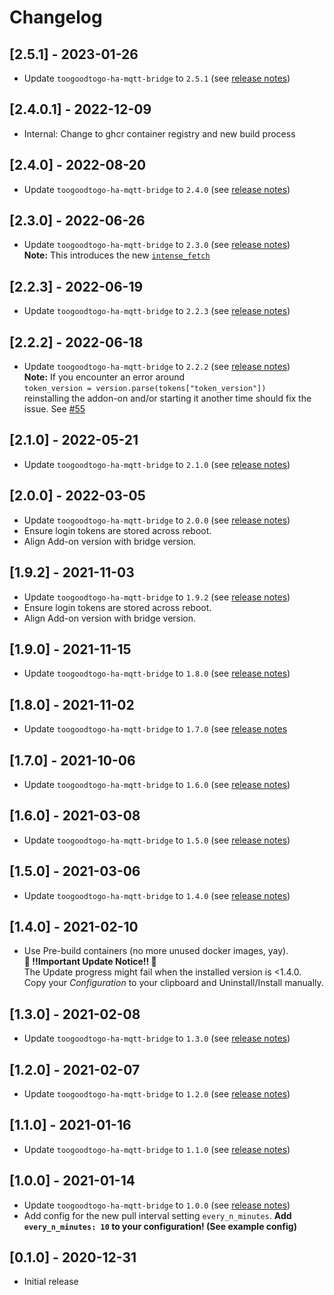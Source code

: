 # Changelog

## [2.5.1] - 2023-01-26

- Update `toogoodtogo-ha-mqtt-bridge` to `2.5.1` (see [release notes](https://github.com/MaxWinterstein/toogoodtogo-ha-mqtt-bridge/releases))

## [2.4.0.1] - 2022-12-09

- Internal: Change to ghcr container registry and new build process

## [2.4.0] - 2022-08-20

- Update `toogoodtogo-ha-mqtt-bridge` to `2.4.0` (see [release notes](https://github.com/MaxWinterstein/toogoodtogo-ha-mqtt-bridge/releases))

## [2.3.0] - 2022-06-26

- Update `toogoodtogo-ha-mqtt-bridge` to `2.3.0` (see [release notes](https://github.com/MaxWinterstein/toogoodtogo-ha-mqtt-bridge/releases))  
  **Note:** This introduces the new [`intense_fetch`](https://github.com/MaxWinterstein/toogoodtogo-ha-mqtt-bridge/blob/main/README.md#intense_fetch-optional)

## [2.2.3] - 2022-06-19

- Update `toogoodtogo-ha-mqtt-bridge` to `2.2.3` (see [release notes](https://github.com/MaxWinterstein/toogoodtogo-ha-mqtt-bridge/releases))

## [2.2.2] - 2022-06-18

- Update `toogoodtogo-ha-mqtt-bridge` to `2.2.2` (see [release notes](https://github.com/MaxWinterstein/toogoodtogo-ha-mqtt-bridge/releases))  
  **Note:** If you encounter an error around  
  `token_version = version.parse(tokens["token_version"])`  
  reinstalling the addon-on and/or starting it another time should fix the issue. See [#55](https://github.com/MaxWinterstein/toogoodtogo-ha-mqtt-bridge/issues/55#)

## [2.1.0] - 2022-05-21

- Update `toogoodtogo-ha-mqtt-bridge` to `2.1.0` (see [release notes](https://github.com/MaxWinterstein/toogoodtogo-ha-mqtt-bridge/releases))

## [2.0.0] - 2022-03-05

- Update `toogoodtogo-ha-mqtt-bridge` to `2.0.0` (see [release notes](https://github.com/MaxWinterstein/toogoodtogo-ha-mqtt-bridge/releases))
- Ensure login tokens are stored across reboot.
- Align Add-on version with bridge version.

## [1.9.2] - 2021-11-03

- Update `toogoodtogo-ha-mqtt-bridge` to `1.9.2` (see [release notes](https://github.com/MaxWinterstein/toogoodtogo-ha-mqtt-bridge/releases))
- Ensure login tokens are stored across reboot.
- Align Add-on version with bridge version.

## [1.9.0] - 2021-11-15

- Update `toogoodtogo-ha-mqtt-bridge` to `1.8.0` (see [release notes](https://github.com/MaxWinterstein/toogoodtogo-ha-mqtt-bridge/releases))

## [1.8.0] - 2021-11-02

- Update `toogoodtogo-ha-mqtt-bridge` to `1.7.0` (see [release notes](https://github.com/MaxWinterstein/toogoodtogo-ha-mqtt-bridge/releases)

## [1.7.0] - 2021-10-06

- Update `toogoodtogo-ha-mqtt-bridge` to `1.6.0` (see [release notes](https://github.com/MaxWinterstein/toogoodtogo-ha-mqtt-bridge/releases))

## [1.6.0] - 2021-03-08

- Update `toogoodtogo-ha-mqtt-bridge` to `1.5.0` (see [release notes](https://github.com/MaxWinterstein/toogoodtogo-ha-mqtt-bridge/releases))

## [1.5.0] - 2021-03-06

- Update `toogoodtogo-ha-mqtt-bridge` to `1.4.0` (see [release notes](https://github.com/MaxWinterstein/toogoodtogo-ha-mqtt-bridge/releases))

## [1.4.0] - 2021-02-10

- Use Pre-build containers (no more unused docker images, yay).  
  **🚨 !!Important Update Notice!! 🚨**  
  The Update progress might fail when the installed version is <1.4.0.  
  Copy your _Configuration_ to your clipboard and Uninstall/Install manually.

## [1.3.0] - 2021-02-08

- Update `toogoodtogo-ha-mqtt-bridge` to `1.3.0` (see [release notes](https://github.com/MaxWinterstein/toogoodtogo-ha-mqtt-bridge/releases))

## [1.2.0] - 2021-02-07

- Update `toogoodtogo-ha-mqtt-bridge` to `1.2.0` (see [release notes](https://github.com/MaxWinterstein/toogoodtogo-ha-mqtt-bridge/releases))

## [1.1.0] - 2021-01-16

- Update `toogoodtogo-ha-mqtt-bridge` to `1.1.0` (see [release notes](https://github.com/MaxWinterstein/toogoodtogo-ha-mqtt-bridge/releases))

## [1.0.0] - 2021-01-14

- Update `toogoodtogo-ha-mqtt-bridge` to `1.0.0` (see [release notes](https://github.com/MaxWinterstein/toogoodtogo-ha-mqtt-bridge/releases))
- Add config for the new pull interval setting `every_n_minutes`.
  **Add `every_n_minutes: 10` to your configuration! (See example config)**

## [0.1.0] - 2020-12-31

- Initial release
